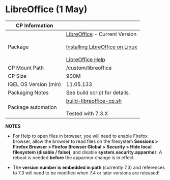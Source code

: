 # LibreOffice (1 May)

|  CP Information |            |
|--------------------|------------|
| Package | [LibreOffice](https://www.libreoffice.org) - Current Version <br /><br /> [Installing LibreOffice on Linux](https://wiki.documentfoundation.org/Documentation/Install/Linux) <br /><br /> [LibreOffice Help](https://help.libreoffice.org)|
| CP Mount Path | /custom/libreoffice |
| CP Size | 900M |
| IGEL OS Version (min) | 11.05.133 |
| Packaging Notes | See build script for details. |
| Package automation | [build-libreoffice-cp.sh](build/build-libreoffice-cp.sh) <br /><br /> Tested with 7.3.X |

**NOTES**

- For Help to open files in browser, you will need to enable Firefox browser, allow the browser to read files on the filesystem **Sessions > Firefox Browser > Firefox Browser Global > Security > Hide local filesystem (disable / false)**, and disable **system.security.apparmor**. A reboot is needed **before** the apparmor change is in effect.

- The **version number is embedded in path** (currently 7.3) and references to 7.3 will need to be modified when 7.4 or later versions are released!
